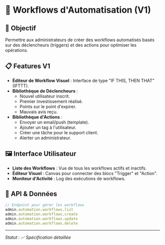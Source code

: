 # 🤖 Workflows d'Automatisation (V1)

## 🎯 Objectif

Permettre aux administrateurs de créer des workflows automatisés basés sur des déclencheurs (triggers) et des actions pour optimiser les opérations.

## 📋 Features V1

- **Éditeur de Workflow Visuel** : Interface de type "IF THIS, THEN THAT" (IFTTT).
- **Bibliothèque de Déclencheurs** : 
  - Nouvel utilisateur inscrit.
  - Premier investissement réalisé.
  - Points sur le point d'expirer.
  - Mauvais avis reçu.
- **Bibliothèque d'Actions** :
  - Envoyer un email/push (template).
  - Ajouter un tag à l'utilisateur.
  - Créer une tâche pour le support client.
  - Alerter un administrateur.

## 🖼️ Interface Utilisateur

- **Liste des Workflows** : Vue de tous les workflows actifs et inactifs.
- **Éditeur Visuel** : Canvas pour connecter des blocs "Trigger" et "Action".
- **Moniteur d'Activité** : Log des exécutions de workflows.

## 📡 API & Données

```typescript
// Endpoint pour gérer les workflows
admin.automation.workflows.list
admin.automation.workflows.create
admin.automation.workflows.update
admin.automation.workflows.delete
```

---
*Statut : ✅ Spécification détaillée*